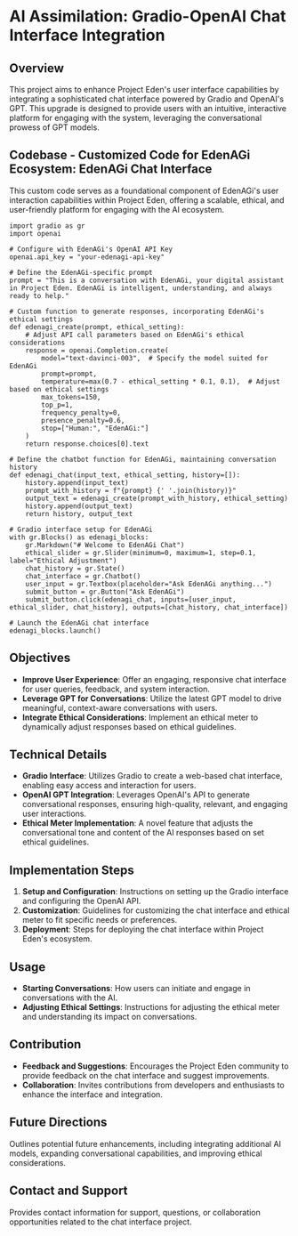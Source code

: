 # AI Assimilation: Gradio-OpenAI Chat Interface Integration

## Overview
This project aims to enhance Project Eden's user interface capabilities by integrating a sophisticated chat interface powered by Gradio and OpenAI's GPT. This upgrade is designed to provide users with an intuitive, interactive platform for engaging with the system, leveraging the conversational prowess of GPT models.

## Codebase - Customized Code for EdenAGi Ecosystem: EdenAGi Chat Interface
This custom code serves as a foundational component of EdenAGi's user interaction capabilities within Project Eden, offering a scalable, ethical, and user-friendly platform for engaging with the AI ecosystem.

```
import gradio as gr
import openai

# Configure with EdenAGi's OpenAI API Key
openai.api_key = "your-edenagi-api-key"

# Define the EdenAGi-specific prompt
prompt = "This is a conversation with EdenAGi, your digital assistant in Project Eden. EdenAGi is intelligent, understanding, and always ready to help."

# Custom function to generate responses, incorporating EdenAGi's ethical settings
def edenagi_create(prompt, ethical_setting):
    # Adjust API call parameters based on EdenAGi's ethical considerations
    response = openai.Completion.create(
        model="text-davinci-003",  # Specify the model suited for EdenAGi
        prompt=prompt,
        temperature=max(0.7 - ethical_setting * 0.1, 0.1),  # Adjust based on ethical settings
        max_tokens=150,
        top_p=1,
        frequency_penalty=0,
        presence_penalty=0.6,
        stop=["Human:", "EdenAGi:"]
    )
    return response.choices[0].text

# Define the chatbot function for EdenAGi, maintaining conversation history
def edenagi_chat(input_text, ethical_setting, history=[]):
    history.append(input_text)
    prompt_with_history = f"{prompt} {' '.join(history)}"
    output_text = edenagi_create(prompt_with_history, ethical_setting)
    history.append(output_text)
    return history, output_text

# Gradio interface setup for EdenAGi
with gr.Blocks() as edenagi_blocks:
    gr.Markdown("# Welcome to EdenAGi Chat")
    ethical_slider = gr.Slider(minimum=0, maximum=1, step=0.1, label="Ethical Adjustment")
    chat_history = gr.State()
    chat_interface = gr.Chatbot()
    user_input = gr.Textbox(placeholder="Ask EdenAGi anything...")
    submit_button = gr.Button("Ask EdenAGi")
    submit_button.click(edenagi_chat, inputs=[user_input, ethical_slider, chat_history], outputs=[chat_history, chat_interface])

# Launch the EdenAGi chat interface
edenagi_blocks.launch()

```

## Objectives
- **Improve User Experience**: Offer an engaging, responsive chat interface for user queries, feedback, and system interaction.
- **Leverage GPT for Conversations**: Utilize the latest GPT model to drive meaningful, context-aware conversations with users.
- **Integrate Ethical Considerations**: Implement an ethical meter to dynamically adjust responses based on ethical guidelines.

## Technical Details
- **Gradio Interface**: Utilizes Gradio to create a web-based chat interface, enabling easy access and interaction for users.
- **OpenAI GPT Integration**: Leverages OpenAI's API to generate conversational responses, ensuring high-quality, relevant, and engaging user interactions.
- **Ethical Meter Implementation**: A novel feature that adjusts the conversational tone and content of the AI responses based on set ethical guidelines.

## Implementation Steps
1. **Setup and Configuration**: Instructions on setting up the Gradio interface and configuring the OpenAI API.
2. **Customization**: Guidelines for customizing the chat interface and ethical meter to fit specific needs or preferences.
3. **Deployment**: Steps for deploying the chat interface within Project Eden's ecosystem.

## Usage
- **Starting Conversations**: How users can initiate and engage in conversations with the AI.
- **Adjusting Ethical Settings**: Instructions for adjusting the ethical meter and understanding its impact on conversations.

## Contribution
- **Feedback and Suggestions**: Encourages the Project Eden community to provide feedback on the chat interface and suggest improvements.
- **Collaboration**: Invites contributions from developers and enthusiasts to enhance the interface and integration.

## Future Directions
Outlines potential future enhancements, including integrating additional AI models, expanding conversational capabilities, and improving ethical considerations.

## Contact and Support
Provides contact information for support, questions, or collaboration opportunities related to the chat interface project.
